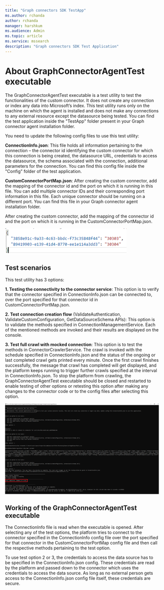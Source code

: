 ```yaml
---
title: "Graph connectors SDK TestApp"
ms.author: rchanda
author: rchanda
manager: harshkum
ms.audience: Admin
ms.topic: article
ms.service: mssearch
description: "Graph connectors SDK Test Application"
---
```


# About GraphConnectorAgentTest executable

The GraphConnectorAgentTest executable is a test utility to test the functionalities of the custom connector.
It does not create any connection or index any data into Microsoft’s index. This test utility runs only on the machine on which the agent is installed and does not make any connections to any external resource except the datasource being tested.
You can find the test application inside the "TestApp" folder present in your Graph connector agent installation folder.

You need to update the following config files to use this test utility:

**ConnectionInfo.json**: This file holds all information pertaining to the connection – the connector id identifying the custom connector for which this connection is being created, the datasource URL, credentials to access the datasource, the schema associated with the connection, additional parameters for the connection.
You can find this config file inside the "Config" folder of the test application.

**CustomConnectorPortMap.json**: After creating the custom connector, add the mapping of the connector id and the port on which it is running in this file. You can add multiple connector IDs and their corresponding port information in this file. Each unique connector should be running on a different port.
You can find this file in your Graph connector agent installation folder.

After creating the custom connector, add the mapping of the connector id and the port on which it is running in the CustomConnectorPortMap.json.

![Port mapping graphics](media/connectors-sdk/port.png)

## Test scenarios

This test utility has 3 options:

**1. Testing the connectivity to the connector service**: This option is to verify that the connector specified in ConnectionInfo.json can be connected to, over the port specified for that connector id in CustomConnectorPortMap.json.

**2. Test connection creation flow** (ValidateAuthentication, ValidateCustomConfiguration, GetDataSourceSchema APIs): This option is to validate the methods specified in ConnectionManagementService. Each of the mentioned methods are invoked and their results are displayed on the console.

**3. Test full crawl with mocked connection**: This option is to test the methods in ConnectorCrawlerService. The crawl is invoked with the schedule specified in ConnectionInfo.json and the status of the ongoing or last completed crawl gets printed every minute. Once the first crawl finishes successfully, the message that crawl has completed will get displayed, and the platform keeps running to trigger further crawls specified at the interval in ConnectionInfo.json. To stop the platform from crawling, the GraphConnectorAgentTest executable should be closed and restarted to enable testing of other options or retesting this option after making any changes to the connector code or to the config files after selecting this option.

![Crawl testing](media/connectors-sdk/testcomplete.png)

## Working of the GraphConnectorAgentTest executable

The ConnectionInfo file is read when the executable is opened. After selecting any of the test options, the platform tries to connect to the connector specified in the ConnectionInfo config file over the port specified for that connector in the CustomConnectorPortMap config file and then call the respective methods pertaining to the test option.

To use test option 2 or 3, the credentials to access the data source has to be specified in the ConnectionInfo.json config. These credentials are read by the platform and passed down to the connector which uses the credentials to access the data source. As long as no external person gets access to the ConnectionInfo.json config file itself, these credentials are secure.
